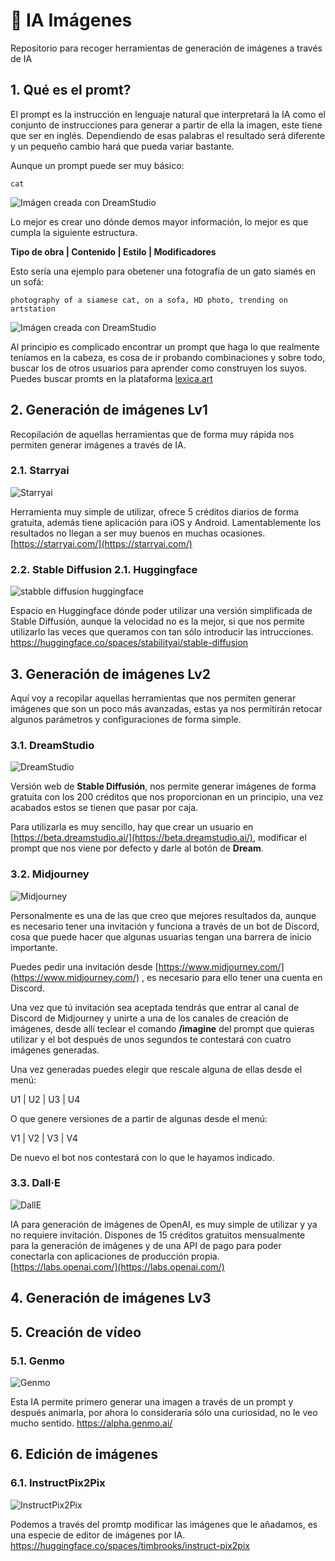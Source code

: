 # 🤖 IA Imágenes

Repositorio para recoger herramientas de generación de imágenes a través de IA

## 1. Qué es el promt?
El prompt es la instrucción en lenguaje natural que interpretará la IA como el conjunto de instrucciones para generar a partir de ella la imagen, este tiene que ser en inglés. Dependiendo de esas palabras el resultado será diferente y un pequeño cambio hará que pueda variar bastante.

Aunque un prompt puede ser muy básico:
```
cat
```
![Imágen creada con DreamStudio](https://github.com/Poloigithub/iaimages/blob/main/images/gato.jpeg "Imágen creada con DreamStudio")

Lo mejor es crear uno dónde demos mayor información, lo mejor es que cumpla la siguiente estructura.

**Tipo de obra | Contenido | Estilo | Modificadores**

Esto sería una ejemplo para obetener una fotografía de un gato siamés en un sofá:
```
photography of a siamese cat, on a sofa, HD photo, trending on artstation
```
![Imágen creada con DreamStudio](https://github.com/Poloigithub/iaimages/blob/main/images/gato2.jpeg "Imágen creada con DreamStudio")

Al principio es complicado encontrar un prompt que haga lo que realmente teníamos en la cabeza, es cosa de ir probando combinaciones y sobre todo, buscar los de otros usuarios para aprender como construyen los suyos. Puedes buscar promts en la plataforma [lexica.art](https://lexica.art/)

## 2. Generación de imágenes Lv1

Recopilación de aquellas herramientas que de forma muy rápida nos permiten generar imágenes a través de IA.

### 2.1. Starryai

![Starryai](https://github.com/Poloigithub/iaimages/blob/main/images/starryai.png)

Herramienta muy simple de utilizar, ofrece 5 créditos diarios de forma gratuita, además tiene aplicación para iOS y Android. Lamentablemente los resultados no llegan a ser muy buenos en muchas ocasiones. [https://starryai.com/](https://starryai.com/)

### 2.2. Stable Diffusion 2.1. Huggingface

![stabble diffusion huggingface](https://github.com/Poloigithub/iaimages/blob/main/images/sdhugg.png)

Espacio en Huggingface dónde poder utilizar una versión simplificada de Stable Diffusión, aunque la velocidad no es la mejor, si que nos permite utilizarlo las veces que queramos con tan sólo introducir las intrucciones. https://huggingface.co/spaces/stabilityai/stable-diffusion


## 3. Generación de imágenes Lv2

Aquí voy a recopilar aquellas herramientas que nos permiten generar imágenes que son un poco más avanzadas, estas ya nos permitirán retocar algunos parámetros y configuraciones de forma simple.

### 3.1. DreamStudio

![DreamStudio](https://github.com/Poloigithub/iaimages/blob/main/images/dreamstudio.png)

Versión web de **Stable Diffusión**, nos permite generar imágenes de forma gratuita con los 200 créditos que nos proporcionan en un principio, una vez acabados estos se tienen que pasar por caja.

Para utilizarla es muy sencillo, hay que crear un usuario en [https://beta.dreamstudio.ai/](https://beta.dreamstudio.ai/), modificar el prompt que nos viene por defecto y darle al botón de **Dream**.

### 3.2. Midjourney

![Midjourney](https://github.com/Poloigithub/iaimages/blob/main/images/midjourney.png)

Personalmente es una de las que creo que mejores resultados da, aunque es necesario tener una invitación y funciona a través de un bot de Discord, cosa que puede hacer que algunas usuarias tengan una barrera de inicio importante.

Puedes pedir una invitación desde [https://www.midjourney.com/](https://www.midjourney.com/) , es necesario para ello tener una cuenta en Discord.

Una vez que tú invitación sea aceptada tendrás que entrar al canal de Discord de Midjourney y unirte a una de los canales de creación de imágenes, desde allí teclear el comando **/imagine** del prompt que quieras utilizar y el bot después de unos segundos te contestará con cuatro imágenes generadas.

Una vez generadas puedes elegir que rescale alguna de ellas desde el menú:

U1 | U2 | U3 | U4

O que genere versiones de a partir de algunas desde el menú:

V1 | V2 | V3 | V4

De nuevo el bot nos contestará con lo que le hayamos indicado.

### 3.3. Dall·E

![DallE](https://github.com/Poloigithub/iaimages/blob/main/images/dalle.png)

IA para generación de imágenes de OpenAI, es muy simple de utilizar y ya no requiere invitación. Dispones de 15 créditos gratuitos mensualmente para la generación de imágenes y de una API de pago para poder conectarla con aplicaciones de producción propia. [https://labs.openai.com/](https://labs.openai.com/)


## 4. Generación de imágenes Lv3

## 5. Creación de vídeo

### 5.1. Genmo

![Genmo](https://github.com/Poloigithub/iaimages/blob/main/images/genmo.png)

Esta IA permite primero generar una imagen a través de un prompt y después animarla, por ahora lo consideraría sólo una curiosidad, no le veo mucho sentido. https://alpha.genmo.ai/

## 6. Edición de imágenes

### 6.1. InstructPix2Pix

![InstructPix2Pix](https://github.com/Poloigithub/iaimages/blob/main/images/intruc2pix.png)

Podemos a través del promtp modificar las imágenes que le añadamos, es una especie de editor de imágenes por IA. https://huggingface.co/spaces/timbrooks/instruct-pix2pix

